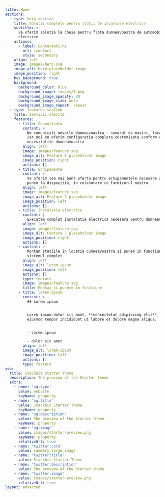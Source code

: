 ```yaml
---
title: Home
sections:
  - type: hero_section
    title: Solutii complete pentru statii de incarcare electrice
    subtitle: >-
      Va oferim solutia la cheie pentru flota dumneavoastra de automobile
      electrice
    actions:
      - label: Contactati-ne
        url: /contact
        style: secondary
    align: left
    image: images/hero.svg
    image_alt: Hero placeholder image
    image_position: right
    has_background: true
    background:
      background_color: blue
      background_image: images/1.png
      background_image_opacity: 20
      background_image_size: auto
      background_image_repeat: repeat
  - type: features_section
    title: Servicii oferite
    features:
      - title: Consultanta
        content: >
          Ne comunicati nevoile dumneavoastra - numarul de masini, locatie etc.
          iar noi va oferim configuratia completa customizata conform cu
          necesitatile dumneavoastra
        align: left
        image: images/feature.svg
        image_alt: Feature 1 placeholder image
        image_position: right
        actions: []
      - title: Echipamente
        content: >
          Va oferim cea mai buna oferta pentru echipamentele necesare si vi le
          punem la dispozitie, in colaborare cu furnizorul nostru
        align: left
        image: images/feature.svg
        image_alt: Feature 2 placeholder image
        image_position: left
        actions: []
      - title: Instalatia electrica
        content: |
          Executam complet instalatia electrica necesara pentru dumneavoastra
        align: left
        image: images/feature.svg
        image_alt: Feature 3 placeholder image
        image_position: right
        actions: []
      - content: >
          Montam statiile in locatia dumneavoastra si punem in functiune
          sistemul complet
        align: left
        image_alt: lorem-ipsum
        image_position: left
        actions: []
        type: feature
        image: images/feature.svg
        title: Montaj si punere in functiune
      - title: lorem-ipsum
        content: >-
          ## Lorem ipsum


          Lorem ipsum dolor sit amet, **consectetur adipiscing elit**, sed do
          eiusmod tempor incididunt ut labore et dolore magna aliqua.


          - Lorem ipsum

          - dolor sit amet
        align: left
        image_alt: lorem-ipsum
        image_position: left
        actions: []
        type: feature
seo:
  title: Stackbit Starter Theme
  description: The preview of the Starter theme
  extra:
    - name: 'og:type'
      value: website
      keyName: property
    - name: 'og:title'
      value: Stackbit Starter Theme
      keyName: property
    - name: 'og:description'
      value: The preview of the Starter theme
      keyName: property
    - name: 'og:image'
      value: images/starter-preview.png
      keyName: property
      relativeUrl: true
    - name: 'twitter:card'
      value: summary_large_image
    - name: 'twitter:title'
      value: Stackbit Starter Theme
    - name: 'twitter:description'
      value: The preview of the Starter theme
    - name: 'twitter:image'
      value: images/starter-preview.png
      relativeUrl: true
layout: advanced
---
```

